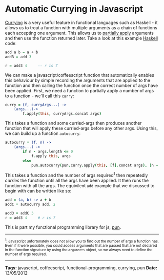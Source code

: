 Automatic Currying in Javascript
===

[Currying](http://en.wikipedia.org/wiki/Currying) is a very useful feature in functional languages such as Haskell - it allows us to treat a function with multiple arguments as a chain of functions each accepting one argument. This allows us to [partially apply](http://en.wikipedia.org/wiki/Partial_application) arguments and then use the function returned later. Take a look at this example [Haskell](http://en.wikipedia.org/wiki/Haskell_\(programming_language\)) code:

```haskell
add a b = a + b
add3 = add 3

r = add3 4     -- r is 7
```

We can make a javascript/coffeescript function that automatically enables this behaviour by simple recording the arguments that are applied to the function and then calling the function once the correct number of args have been applied. First, we need a function to partially apply a number of args to a function - we'll call this `curry`:

```coffeescript
curry = (f, curryArgs...) ->
	(args...)-> 
		f.apply(this, curryArgs.concat args)
```

This takes a function and some curried-args then produces another function that will apply these curried-args before any other args. Using this, we can build up a function `autocurry`:

```coffeescript
autocurry = (f, n) ->
	(args...) ->
		if n - args.length <= 0
			f.apply this, args
		else
			pun.autocurry(pun.curry.apply(this, [f].concat args), (n - args.length))
```

This takes a function and the number of args required<sup>1</sup> then repeatedly _curries_ the function until all the args have been applied. It then runs the function with all the args. The equivilent `add` example that we discussed to begin with can be written like so:

```coffeescript
add = (a, b) -> a + b
addC = autocurry add, 2

add3 = addC 3
r = add3 4     # r is 7
```

This is part my functional programming library for js, [pun](https://github.com/CRogers/pun).

---
<small><sup>1</sup>: Javascript unfortunately does not allow you to find out the number of args a function has. Even if it were possible, you could access arguments that are passed that are not declared in the function signature by using the `arguments` object, so we always need to define the number of args required.</small>

---

**Tags:** javascript, coffeescript, functional-programming, currying, pun
**Date:** 13/05/2012